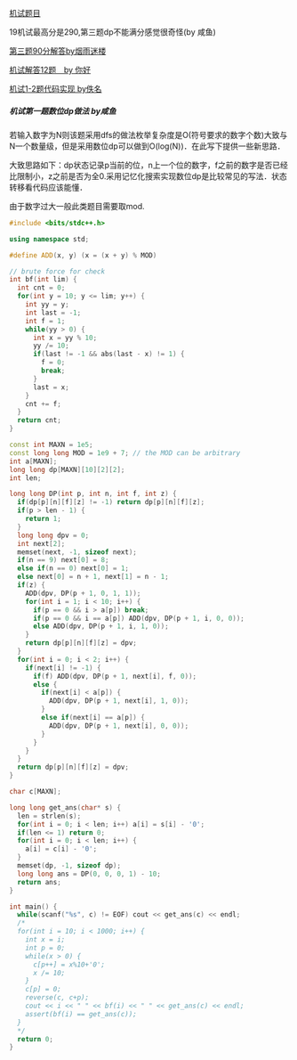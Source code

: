 [机试题目](https://github.com/ThyrixYang/nju_cs_kaoyan_19/blob/master/19%E6%9C%BA%E8%AF%95%E9%A2%98.pdf)

19机试最高分是290,第三题dp不能满分感觉很奇怪(by 咸鱼)

[第三题90分解答by烟雨迷楼](https://github.com/ThyrixYang/nju_cs_kaoyan_19/blob/master/Distinct%20Subsequences%E7%83%9F%E9%9B%A8%E8%BF%B7%E6%A5%BC.pdf)

[机试解答12题　by 你好](https://github.com/ThyrixYang/nju_cs_kaoyan_19/blob/master/%E6%9C%BA%E8%AF%95%E8%A7%A3%E7%AD%94%20by%E4%BD%A0%E5%A5%BD.pdf)

[机试1-2题代码实现 by佚名](https://github.com/ThyrixYang/nju_cs_kaoyan_19/blob/master/%E6%9C%BA%E8%AF%951-2%E9%A2%98%E4%BB%A3%E7%A0%81%E5%AE%9E%E7%8E%B0.md)

##### 机试第一题数位dp做法 by咸鱼

若输入数字为N则该题采用dfs的做法枚举复杂度是O(符号要求的数字个数)大致与N一个数量级，但是采用数位dp可以做到O(log(N))．在此写下提供一些新思路．

大致思路如下：dp状态记录p当前的位，n上一个位的数字，f之前的数字是否已经比限制小，z之前是否为全0.采用记忆化搜索实现数位dp是比较常见的写法．状态转移看代码应该能懂．

由于数字过大一般此类题目需要取mod.

```cpp
#include <bits/stdc++.h>

using namespace std;

#define ADD(x, y) (x = (x + y) % MOD)

// brute force for check
int bf(int lim) {
  int cnt = 0;
  for(int y = 10; y <= lim; y++) {
    int yy = y;
    int last = -1;
    int f = 1;
    while(yy > 0) {
      int x = yy % 10;
      yy /= 10;
      if(last != -1 && abs(last - x) != 1) {
        f = 0;
        break;
      }
      last = x;
    }
    cnt += f;
  }
  return cnt;
}

const int MAXN = 1e5;
const long long MOD = 1e9 + 7; // the MOD can be arbitrary
int a[MAXN];
long long dp[MAXN][10][2][2];
int len;

long long DP(int p, int n, int f, int z) {
  if(dp[p][n][f][z] != -1) return dp[p][n][f][z];
  if(p > len - 1) {
    return 1;
  }
  long long dpv = 0;
  int next[2];
  memset(next, -1, sizeof next);
  if(n == 9) next[0] = 8;
  else if(n == 0) next[0] = 1;
  else next[0] = n + 1, next[1] = n - 1;
  if(z) {
    ADD(dpv, DP(p + 1, 0, 1, 1));
    for(int i = 1; i < 10; i++) {
      if(p == 0 && i > a[p]) break;
      if(p == 0 && i == a[p]) ADD(dpv, DP(p + 1, i, 0, 0));
      else ADD(dpv, DP(p + 1, i, 1, 0));
    }
    return dp[p][n][f][z] = dpv;
  }
  for(int i = 0; i < 2; i++) {
    if(next[i] != -1) {
      if(f) ADD(dpv, DP(p + 1, next[i], f, 0));
      else {
        if(next[i] < a[p]) {
          ADD(dpv, DP(p + 1, next[i], 1, 0));
        }
        else if(next[i] == a[p]) {
          ADD(dpv, DP(p + 1, next[i], 0, 0));
        }
      }
    }
  }
  return dp[p][n][f][z] = dpv;
}

char c[MAXN];

long long get_ans(char* s) {
  len = strlen(s);
  for(int i = 0; i < len; i++) a[i] = s[i] - '0';
  if(len <= 1) return 0;
  for(int i = 0; i < len; i++) {
    a[i] = c[i] - '0';
  }
  memset(dp, -1, sizeof dp);
  long long ans = DP(0, 0, 0, 1) - 10;
  return ans;
}

int main() {
  while(scanf("%s", c) != EOF) cout << get_ans(c) << endl;
  /*
  for(int i = 10; i < 1000; i++) {
    int x = i;
    int p = 0;
    while(x > 0) {
      c[p++] = x%10+'0';
      x /= 10;
    }
    c[p] = 0;
    reverse(c, c+p);
    cout << i << " " << bf(i) << " " << get_ans(c) << endl;
    assert(bf(i) == get_ans(c));
  }
  */
  return 0;
}

```
